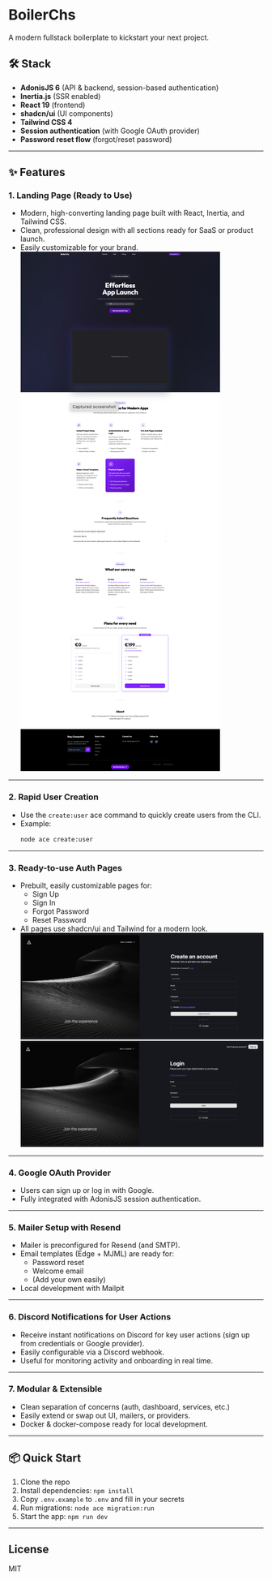 # BoilerChs

A modern fullstack boilerplate to kickstart your next project.

## 🛠️ Stack

- **AdonisJS 6** (API & backend, session-based authentication)
- **Inertia.js** (SSR enabled)
- **React 19** (frontend)
- **shadcn/ui** (UI components)
- **Tailwind CSS 4**
- **Session authentication** (with Google OAuth provider)
- **Password reset flow** (forgot/reset password)

---

## ✨ Features

### 1. Landing Page (Ready to Use)

- Modern, high-converting landing page built with React, Inertia, and Tailwind CSS.
- Clean, professional design with all sections ready for SaaS or product launch.
- Easily customizable for your brand.
  ![alt text](/public/repo/landing.png)

---

### 2. Rapid User Creation

- Use the `create:user` ace command to quickly create users from the CLI.
- Example:
  ```bash
  node ace create:user
  ```

---

### 3. Ready-to-use Auth Pages

- Prebuilt, easily customizable pages for:
  - Sign Up
  - Sign In
  - Forgot Password
  - Reset Password
- All pages use shadcn/ui and Tailwind for a modern look.
  ![create_account](/public/repo/create-account.png)
  ![login](/public/repo/login.png)

---

### 4. Google OAuth Provider

- Users can sign up or log in with Google.
- Fully integrated with AdonisJS session authentication.

---

### 5. Mailer Setup with Resend

- Mailer is preconfigured for Resend (and SMTP).
- Email templates (Edge + MJML) are ready for:
  - Password reset
  - Welcome email
  - (Add your own easily)
- Local development with Mailpit

---

### 6. Discord Notifications for User Actions

- Receive instant notifications on Discord for key user actions (sign up from credentials or Google provider).
- Easily configurable via a Discord webhook.
- Useful for monitoring activity and onboarding in real time.

---

### 7. Modular & Extensible

- Clean separation of concerns (auth, dashboard, services, etc.)
- Easily extend or swap out UI, mailers, or providers.
- Docker & docker-compose ready for local development.

---

## 📦 Quick Start

1. Clone the repo
2. Install dependencies: `npm install`
3. Copy `.env.example` to `.env` and fill in your secrets
4. Run migrations: `node ace migration:run`
5. Start the app: `npm run dev`

---

## License

MIT
